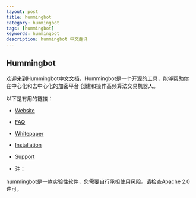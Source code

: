 ```yaml
---
layout: post
title: hummingbot
category: hummingbot
tags: [hummingbot]
keywords: hummingbot
description: hummingbot 中文翻译
---
```


##  Hummingbot

欢迎来到Hummingbot中文文档，Hummingbot是一个开源的工具，能够帮助你在中心化和去中心化的加密平台 创建和操作高频算法交易机器人。

以下是有用的链接：

- [Website](https://hummingbot.io/) 
- [FAQ](https://docs.hummingbot.io/faq) 
- [Whitepaper](https://docs.hummingbot.io/whitepaper) 
- [Installation](https://docs.hummingbot.io/installation) 
- [Support](https://docs.hummingbot.io/support) 

-  注：

hummingbot是一款实验性软件，您需要自行承担使用风险。请检查Apache 2.0许可。

